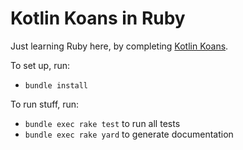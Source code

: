 # Kotlin Koans in Ruby

Just learning Ruby here, by completing [Kotlin Koans](https://play.kotlinlang.org/koans/overview).

To set up, run:
- `bundle install`

To run stuff, run:
- `bundle exec rake test` to run all tests
- `bundle exec rake yard` to generate documentation

